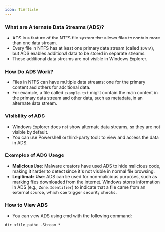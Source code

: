 ```yaml
---
icon: TiArticle
---
```

### **What are Alternate Data Streams (ADS)?**

- ADS is a feature of the NTFS file system that allows files to contain more than one data stream.
- Every file in NTFS has at least one primary data stream (called `$DATA`), but ADS enables additional data to be stored in separate streams.
- These additional data streams are not visible in Windows Explorer.

### **How Do ADS Work?**

- Files in NTFS can have multiple data streams: one for the primary content and others for additional data.
- For example, a file called `example.txt` might contain the main content in the primary data stream and other data, such as metadata, in an alternate data stream.

### **Visibility of ADS**

- Windows Explorer does not show alternate data streams, so they are not visible by default.
- You can use Powershell or third-party tools to view and access the data in ADS.

### **Examples of ADS Usage**

- **Malicious Use**: Malware creators have used ADS to hide malicious code, making it harder to detect since it's not visible in normal file browsing.
- **Legitimate Use**: ADS can be used for non-malicious purposes, such as marking files downloaded from the internet. Windows stores information in ADS (e.g., `Zone.Identifier`) to indicate that a file came from an external source, which can trigger security checks.
### **How to View ADS**

- You can view ADS using cmd with the following command:

```
dir <file_path> -Stream *
```

